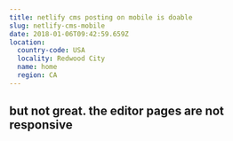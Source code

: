 ```yaml
---
title: netlify cms posting on mobile is doable
slug: netlify-cms-mobile
date: 2018-01-06T09:42:59.659Z
location:
  country-code: USA
  locality: Redwood City
  name: home
  region: CA
---
```

## but not great. the editor pages are not responsive

